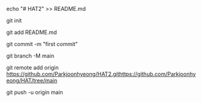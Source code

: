 
echo "# HAT2" >> README.md

git init

git add README.md

git commit -m "first commit"

git branch -M main

git remote add origin https://github.com/Parkjoonhyeong/HAT2.githttps://github.com/Parkjoonhyeong/HAT/tree/main

git push -u origin main
